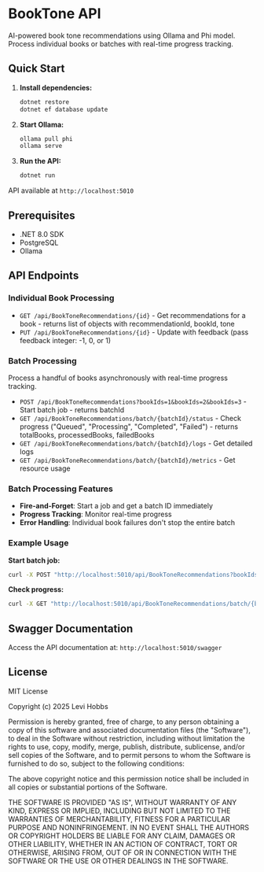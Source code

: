 # BookTone API

AI-powered book tone recommendations using Ollama and Phi model. Process individual books or batches with real-time progress tracking.

## Quick Start

1. **Install dependencies:**
   ```bash
   dotnet restore
   dotnet ef database update
   ```

2. **Start Ollama:**
   ```bash
   ollama pull phi
   ollama serve
   ```

3. **Run the API:**
   ```bash
   dotnet run
   ```

API available at `http://localhost:5010`

## Prerequisites

- .NET 8.0 SDK
- PostgreSQL
- Ollama

## API Endpoints

### Individual Book Processing

- `GET /api/BookToneRecommendations/{id}` - Get recommendations for a book - returns list of objects with recommendationId, bookId, tone
- `PUT /api/BookToneRecommendations/{id}` - Update with feedback (pass feedback integer: -1, 0, or 1)

### Batch Processing

Process a handful of books asynchronously with real-time progress tracking.

- `POST /api/BookToneRecommendations?bookIds=1&bookIds=2&bookIds=3` - Start batch job - returns batchId
- `GET /api/BookToneRecommendations/batch/{batchId}/status` - Check progress ("Queued", "Processing", "Completed", "Failed") - returns totalBooks, processedBooks, failedBooks
- `GET /api/BookToneRecommendations/batch/{batchId}/logs` - Get detailed logs
- `GET /api/BookToneRecommendations/batch/{batchId}/metrics` - Get resource usage

### Batch Processing Features

- **Fire-and-Forget**: Start a job and get a batch ID immediately
- **Progress Tracking**: Monitor real-time progress
- **Error Handling**: Individual book failures don't stop the entire batch



### Example Usage

**Start batch job:**
```bash
curl -X POST "http://localhost:5010/api/BookToneRecommendations?bookIds=1&bookIds=2&bookIds=3"
```

**Check progress:**
```bash
curl -X GET "http://localhost:5010/api/BookToneRecommendations/batch/{batchId}/status"
```



## Swagger Documentation

Access the API documentation at: `http://localhost:5010/swagger`

## License

MIT License

Copyright (c) 2025 Levi Hobbs

Permission is hereby granted, free of charge, to any person obtaining a copy
of this software and associated documentation files (the "Software"), to deal
in the Software without restriction, including without limitation the rights
to use, copy, modify, merge, publish, distribute, sublicense, and/or sell
copies of the Software, and to permit persons to whom the Software is
furnished to do so, subject to the following conditions:

The above copyright notice and this permission notice shall be included in all
copies or substantial portions of the Software.

THE SOFTWARE IS PROVIDED "AS IS", WITHOUT WARRANTY OF ANY KIND, EXPRESS OR
IMPLIED, INCLUDING BUT NOT LIMITED TO THE WARRANTIES OF MERCHANTABILITY,
FITNESS FOR A PARTICULAR PURPOSE AND NONINFRINGEMENT. IN NO EVENT SHALL THE
AUTHORS OR COPYRIGHT HOLDERS BE LIABLE FOR ANY CLAIM, DAMAGES OR OTHER
LIABILITY, WHETHER IN AN ACTION OF CONTRACT, TORT OR OTHERWISE, ARISING FROM,
OUT OF OR IN CONNECTION WITH THE SOFTWARE OR THE USE OR OTHER DEALINGS IN THE
SOFTWARE. 